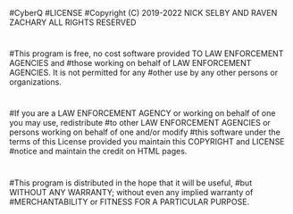 #CyberQ
#LICENSE
#Copyright (C) 2019-2022  NICK SELBY AND RAVEN ZACHARY ALL RIGHTS RESERVED
#
#This program is free, no cost software provided TO LAW ENFORCEMENT AGENCIES and 
#those working on behalf of LAW ENFORCEMENT AGENCIES. It is not permitted for any 
#other use by any other persons or organizations. 
#
#If you are a LAW ENFORCEMENT AGENCY or working on behalf of one you may use, redistribute
#to other LAW ENFORCEMENT AGENCIES or persons working on behalf of one and/or modify
#this software under the terms of this License provided you maintain this COPYRIGHT and LICENSE
#notice and maintain the credit on HTML pages. 
#
#This program is distributed in the hope that it will be useful,
#but WITHOUT ANY WARRANTY; without even any implied warranty of
#MERCHANTABILITY or FITNESS FOR A PARTICULAR PURPOSE. 

